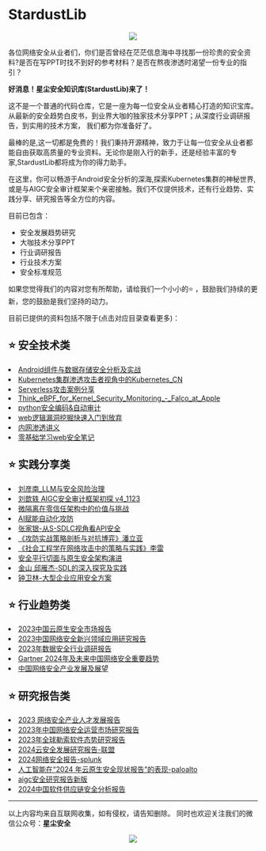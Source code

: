 # StardustLib
<p align="center">
  <img src="https://github.com/stardustsec/StardustLib/blob/main/logo.jpg" />
</p>
各位网络安全从业者们，你们是否曾经在茫茫信息海中寻找那一份珍贵的安全资料?是否在写PPT时找不到好的参考材料？是否在熬夜渗透时渴望一份专业的指引？

**好消息！星尘安全知识库(StardustLib)来了！**

这不是一个普通的代码仓库，它是一座为每一位安全从业者精心打造的知识宝库。从最新的安全趋势白皮书，到业界大咖的独家技术分享PPT；从深度行业调研报告，到实用的技术方案， 我们都为你准备好了。

最棒的是,这一切都是免费的！我们秉持开源精神，致力于让每一位安全从业者都能自由获取高质量的专业资料。无论你是刚入行的新手，还是经验丰富的专家,StardustLib都将成为你的得力助手。

在这里，你可以畅游于Android安全分析的深海,探索Kubernetes集群的神秘世界,或是与AIGC安全审计框架来个亲密接触。我们不仅提供技术，还有行业趋势、实践分享、研究报告等全方位的内容。

目前已包含：

- 安全发展趋势研究
- 大咖技术分享PPT
- 行业调研报告
- 行业技术方案 
- 安全标准规范

如果您觉得我们的内容对您有所帮助，请给我们一个小小的⭐️ ，鼓励我们持续的更新，您的鼓励是我们坚持的动力。

目前已提供的资料包括不限于(点击对应目录查看更多)：
## ⭐️ 安全技术类
<li><a href="https://github.com/stardustsec/StardustLib/blob/main/%E5%AE%89%E5%85%A8%E6%8A%80%E6%9C%AF/Android%E7%BB%84%E4%BB%B6%E4%B8%8E%E6%95%B0%E6%8D%AE%E5%AD%98%E5%82%A8%E5%AE%89%E5%85%A8%E5%88%86%E6%9E%90%E5%8F%8A%E5%AE%9E%E6%88%98.pdf">Android组件与数据存储安全分析及实战</a>
<li><a href="https://github.com/stardustsec/StardustLib/blob/main/%E5%AE%89%E5%85%A8%E6%8A%80%E6%9C%AF/Kubernetes%E9%9B%86%E7%BE%A4%E6%B8%97%E9%80%8F%E6%94%BB%E5%87%BB%E8%80%85%E8%A7%86%E8%A7%92%E4%B8%AD%E7%9A%84Kubernetes_CN.pdf">Kubernetes集群渗透攻击者视角中的Kubernetes_CN</a>
<li><a href="https://github.com/stardustsec/StardustLib/blob/main/%E5%AE%89%E5%85%A8%E6%8A%80%E6%9C%AF/Serverless%E6%94%BB%E5%87%BB%E6%A1%88%E4%BE%8B%E5%88%86%E4%BA%AB-1.pdf">Serverless攻击案例分享</a>
<li><a href="https://github.com/stardustsec/StardustLib/blob/main/%E5%AE%89%E5%85%A8%E6%8A%80%E6%9C%AF/Think_eBPF_for_Kernel_Security_Monitoring_-_Falco_at_Apple.pdf">Think_eBPF_for_Kernel_Security_Monitoring_-_Falco_at_Apple</a>
<li><a href="https://github.com/stardustsec/StardustLib/blob/main/%E5%AE%89%E5%85%A8%E6%8A%80%E6%9C%AF/python%E5%AE%89%E5%85%A8%E7%BC%96%E7%A0%81%26%E8%87%AA%E5%8A%A8%E5%AE%A1%E8%AE%A1.pptx">python安全编码&自动审计</a>
<li><a href="https://github.com/stardustsec/StardustLib/blob/main/%E5%AE%89%E5%85%A8%E6%8A%80%E6%9C%AF/web%E9%80%BB%E8%BE%91%E6%BC%8F%E6%B4%9E%E6%8C%96%E6%8E%98%E5%BF%AB%E9%80%9F%E5%85%A5%E9%97%A8%E5%88%B0%E6%94%BE%E5%BC%83%20.docx">web逻辑漏洞挖掘快速入门到放弃</a>
<li><a href="https://github.com/stardustsec/StardustLib/blob/main/%E5%AE%89%E5%85%A8%E6%8A%80%E6%9C%AF/%E5%86%85%E7%BD%91%E6%B8%97%E9%80%8F%E8%AE%B2%E4%B9%89.pdf">内网渗透讲义</a>
<li><a href="https://github.com/stardustsec/StardustLib/blob/main/%E5%AE%89%E5%85%A8%E6%8A%80%E6%9C%AF/%E9%9B%B6%E5%9F%BA%E7%A1%80%E5%AD%A6%E4%B9%A0Web%E5%AE%89%E5%85%A8%E7%AC%94%E8%AE%B0.pdf">零基础学习web安全笔记</a>

## ⭐️ 实践分享类
<li><a href="https://github.com/stardustsec/StardustLib/blob/main/%E5%AE%9E%E8%B7%B5%E5%88%86%E4%BA%AB/02_%E5%88%98%E5%BD%A6%E5%8D%97_LLM%E4%B8%8E%E5%AE%89%E5%85%A8%E9%A3%8E%E9%99%A9%E6%B2%BB%E7%90%86.pdf">刘彦南_LLM与安全风险治理</a>
<li><a href="https://github.com/stardustsec/StardustLib/blob/main/%E5%AE%9E%E8%B7%B5%E5%88%86%E4%BA%AB/03%20%E5%88%98%E6%AD%86%E8%BD%B6%20AIGC%E5%AE%89%E5%85%A8%E5%AE%A1%E8%AE%A1%E6%A1%86%E6%9E%B6%E5%88%9D%E6%8E%A2%20v4_1123_%E8%84%B1%E6%95%8F.pdf">刘歆轶 AIGC安全审计框架初探 v4_1123</a>
<li><a href="https://github.com/stardustsec/StardustLib/blob/main/%E5%AE%9E%E8%B7%B5%E5%88%86%E4%BA%AB/2%E3%80%90%E4%B8%A5%E9%9B%B7%E3%80%91%E5%BE%AE%E9%9A%94%E7%A6%BB%E5%9C%A8%E9%9B%B6%E4%BF%A1%E4%BB%BB%E6%9E%B6%E6%9E%84%E4%B8%AD%E7%9A%84%E4%BB%B7%E5%80%BC%E4%B8%8E%E6%8C%91%E6%88%98.pdf">微隔离在零信任架构中的价值与挑战</a>
<li><a href="https://github.com/stardustsec/StardustLib/blob/main/%E5%AE%9E%E8%B7%B5%E5%88%86%E4%BA%AB/AI%E8%B5%8B%E8%83%BD%E8%87%AA%E5%8A%A8%E5%8C%96%E6%94%BB%E9%98%B2.pdf">AI赋能自动化攻防</a>
<li><a href="https://github.com/stardustsec/StardustLib/blob/main/%E5%AE%9E%E8%B7%B5%E5%88%86%E4%BA%AB/__%E5%BC%A0%E5%AE%B6%E9%93%B6-%E4%BB%8ES-SDLC%E8%A7%86%E8%A7%92%E7%9C%8BAPI%E5%AE%89%E5%85%A8.pdf">张家银-从S-SDLC视角看API安全</a>
<li><a href="https://github.com/stardustsec/StardustLib/blob/main/%E5%AE%9E%E8%B7%B5%E5%88%86%E4%BA%AB/%E3%80%8A%E6%94%BB%E9%98%B2%E5%AE%9E%E6%88%98%E7%AD%96%E7%95%A5%E5%89%96%E6%9E%90%E4%B8%8E%E5%AF%B9%E6%8A%97%E5%8D%9A%E5%BC%88%E3%80%8B%E6%BD%98%E7%AB%8B%E4%BA%9A.pdf">《攻防实战策略剖析与对抗博弈》潘立亚</a>
<li><a href="https://github.com/stardustsec/StardustLib/blob/main/%E5%AE%9E%E8%B7%B5%E5%88%86%E4%BA%AB/%E3%80%8A%E7%A4%BE%E4%BC%9A%E5%B7%A5%E7%A8%8B%E5%AD%A6%E5%9C%A8%E7%BD%91%E7%BB%9C%E6%94%BB%E5%87%BB%E4%B8%AD%E7%9A%84%E7%AD%96%E7%95%A5%E4%B8%8E%E5%AE%9E%E8%B7%B5%E3%80%8B%E6%9D%8E%E9%9B%B7.pdf">《社会工程学在网络攻击中的策略与实践》李雷</a>
<li><a href="https://github.com/stardustsec/StardustLib/blob/main/%E5%AE%9E%E8%B7%B5%E5%88%86%E4%BA%AB/%E5%AE%89%E5%85%A8%E5%B9%B3%E8%A1%8C%E5%88%87%E9%9D%A2%E4%B8%8E%E5%8E%9F%E7%94%9F%E5%AE%89%E5%85%A8%E6%9E%B6%E6%9E%84%E6%BC%94%E8%BF%9B.pdf">安全平行切面与原生安全架构演进</a>
<li><a href="https://github.com/stardustsec/StardustLib/blob/main/%E5%AE%9E%E8%B7%B5%E5%88%86%E4%BA%AB/%E9%87%91%E5%B1%B1%20%E9%82%B1%E9%9B%81%E6%9D%B0-SDL%E7%9A%84%E6%B7%B1%E5%85%A5%E6%8E%A2%E7%A9%B6%E5%8F%8A%E5%AE%9E%E8%B7%B5.pdf">金山 邱雁杰-SDL的深入探究及实践</a>
<li><a href="https://github.com/stardustsec/StardustLib/blob/main/%E5%AE%9E%E8%B7%B5%E5%88%86%E4%BA%AB/__%E9%92%9F%E5%8D%AB%E6%9E%97-%E5%A4%A7%E5%9E%8B%E4%BC%81%E4%B8%9A%E5%BA%94%E7%94%A8%E5%AE%89%E5%85%A8%E6%96%B9%E6%A1%88.pdf">钟卫林-大型企业应用安全方案</a>

## ⭐️ 行业趋势类
<li><a href="https://github.com/stardustsec/StardustLib/blob/main/%E8%A1%8C%E4%B8%9A%E8%B6%8B%E5%8A%BF/2023%E4%B8%AD%E5%9B%BD%E4%BA%91%E5%8E%9F%E7%94%9F%E5%AE%89%E5%85%A8%E5%B8%82%E5%9C%BA%E6%8A%A5%E5%91%8A.pdf">2023中国云原生安全市场报告</a>
<li><a href="https://github.com/stardustsec/StardustLib/blob/main/%E8%A1%8C%E4%B8%9A%E8%B6%8B%E5%8A%BF/2023%E4%B8%AD%E5%9B%BD%E7%BD%91%E7%BB%9C%E5%AE%89%E5%85%A8%E6%96%B0%E5%85%B4%E9%A2%86%E5%9F%9F%E5%BA%94%E7%94%A8%E7%A0%94%E7%A9%B6%E6%8A%A5%E5%91%8A.pdf">2023中国网络安全新兴领域应用研究报告</a>
<li><a href="https://github.com/stardustsec/StardustLib/blob/main/%E8%A1%8C%E4%B8%9A%E8%B6%8B%E5%8A%BF/2023%E5%B9%B4%E6%95%B0%E6%8D%AE%E5%AE%89%E5%85%A8%E8%A1%8C%E4%B8%9A%E8%B0%83%E7%A0%94%E6%8A%A5%E5%91%8A.pdf">2023年数据安全行业调研报告</a>
<li><a href="https://github.com/stardustsec/StardustLib/blob/main/%E8%A1%8C%E4%B8%9A%E8%B6%8B%E5%8A%BF/Gartner%202024%E5%B9%B4%E5%8F%8A%E6%9C%AA%E6%9D%A5%E4%B8%AD%E5%9B%BD%E7%BD%91%E7%BB%9C%E5%AE%89%E5%85%A8%E9%87%8D%E8%A6%81%E8%B6%8B%E5%8A%BF%20.pdf">Gartner 2024年及未来中国网络安全重要趋势</a>
<li><a href="https://github.com/stardustsec/StardustLib/blob/main/%E8%A1%8C%E4%B8%9A%E8%B6%8B%E5%8A%BF/%E4%B8%AD%E5%9B%BD%E7%BD%91%E7%BB%9C%E5%AE%89%E5%85%A8%E4%BA%A7%E4%B8%9A%E5%8F%91%E5%B1%95%E5%8F%8A%E5%B1%95%E6%9C%9B.pdf">中国网络安全产业发展及展望</a>

## ⭐️ 研究报告类
<li><a href="https://github.com/stardustsec/StardustLib/blob/main/%E7%A0%94%E7%A9%B6%E6%8A%A5%E5%91%8A/2023%20%E7%BD%91%E7%BB%9C%E5%AE%89%E5%85%A8%E4%BA%A7%E4%B8%9A%E4%BA%BA%E6%89%8D%E5%8F%91%E5%B1%95%E6%8A%A5%E5%91%8A.pdf">2023 网络安全产业人才发展报告</a>
<li><a href="https://github.com/stardustsec/StardustLib/blob/main/%E7%A0%94%E7%A9%B6%E6%8A%A5%E5%91%8A/2023%E5%B9%B4%E4%B8%AD%E5%9B%BD%E7%BD%91%E7%BB%9C%E5%AE%89%E5%85%A8%E8%BF%90%E8%90%A5%E5%B8%82%E5%9C%BA%E7%A0%94%E7%A9%B6%E6%8A%A5%E5%91%8A(2).pdf">2023年中国网络安全运营市场研究报告</a>
<li><a href="https://github.com/stardustsec/StardustLib/blob/main/%E7%A0%94%E7%A9%B6%E6%8A%A5%E5%91%8A/2023%E5%B9%B4%E5%85%A8%E7%90%83%E5%8B%92%E7%B4%A2%E8%BD%AF%E4%BB%B6%E6%80%81%E5%8A%BF%E7%A0%94%E7%A9%B6%E6%8A%A5%E5%91%8A.pdf">2023年全球勒索软件态势研究报告</a>
<li><a href="https://github.com/stardustsec/StardustLib/blob/main/%E7%A0%94%E7%A9%B6%E6%8A%A5%E5%91%8A/2024%E4%BA%91%E5%AE%89%E5%85%A8%E5%8F%91%E5%B1%95%E7%A0%94%E7%A9%B6%E6%8A%A5%E5%91%8A-%E8%81%94%E7%9B%9F.pdf">2024云安全发展研究报告-联盟</a>
<li><a href="https://github.com/stardustsec/StardustLib/blob/main/%E7%A0%94%E7%A9%B6%E6%8A%A5%E5%91%8A/2024%E7%BD%91%E7%BB%9C%E5%AE%89%E5%85%A8%E6%8A%A5%E5%91%8A-splunk.pdf">2024网络安全报告-splunk</a>
<li><a href="https://github.com/stardustsec/StardustLib/blob/main/%E7%A0%94%E7%A9%B6%E6%8A%A5%E5%91%8A/%E4%BA%BA%E5%B7%A5%E6%99%BA%E8%83%BD%E5%9C%A8%E2%80%9C2024%20%E5%B9%B4%E4%BA%91%E5%8E%9F%E7%94%9F%E5%AE%89%E5%85%A8%E7%8E%B0%E7%8A%B6%E6%8A%A5%E5%91%8A%E2%80%9D%E7%9A%84%E8%A1%A8%E7%8E%B0-paloalto.pdf">人工智能在“2024 年云原生安全现状报告”的表现-paloalto</a>
<li><a href="https://github.com/stardustsec/StardustLib/blob/main/%E7%A0%94%E7%A9%B6%E6%8A%A5%E5%91%8A/aigc%E5%AE%89%E5%85%A8%E7%A0%94%E7%A9%B6%E6%8A%A5%E5%91%8A%E6%96%B0%E7%89%88.pdf">aigc安全研究报告新版</a>
<li><a href="https://github.com/stardustsec/StardustLib/blob/main/%E7%A0%94%E7%A9%B6%E6%8A%A5%E5%91%8A/2024%E4%B8%AD%E5%9B%BD%E8%BD%AF%E4%BB%B6%E4%BE%9B%E5%BA%94%E9%93%BE%E5%AE%89%E5%85%A8%E5%88%86%E6%9E%90%E6%8A%A5%E5%91%8A.pdf">2024中国软件供应链安全分析报告</a>

****

以上内容均来自互联网收集，如有侵权，请告知删除。 同时也欢迎关注我们的微信公众号：<b>星尘安全</b>
<p align="center">
  <img src="https://github.com/stardustsec/StardustLib/blob/main/img/gzh.jpg" />
</p>
